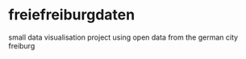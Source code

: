 # freiefreiburgdaten
small data visualisation project using open data from the german city freiburg
